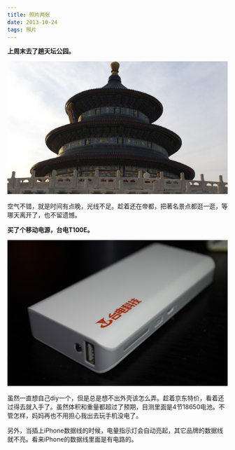 ```yaml
---
title: 照片两张
date: 2013-10-24
tags: 照片
---
```


**上周末去了趟天坛公园。**

![tiantan](/static/img/tiantan.jpg)

空气不错，就是时间有点晚，光线不足。趁着还在帝都，把著名景点都逛一逛，等哪天离开了，也不留遗憾。

**买了个移动电源，台电T100E。**

![taidian](/static/img/taidian.jpg)

虽然一直想自己diy一个，但是总是想不出外壳该怎么弄。趁着京东特价，看着还过得去就入手了。虽然体积和重量都超过了预期，目测里面是4节18650电池。不管怎样，妈妈再也不用担心我出去玩手机没电了。

另外，当插上iPhone数据线的时候，电量指示灯会自动亮起，其它品牌的数据线就不亮。看来iPhone的数据线里面是有电路的。
